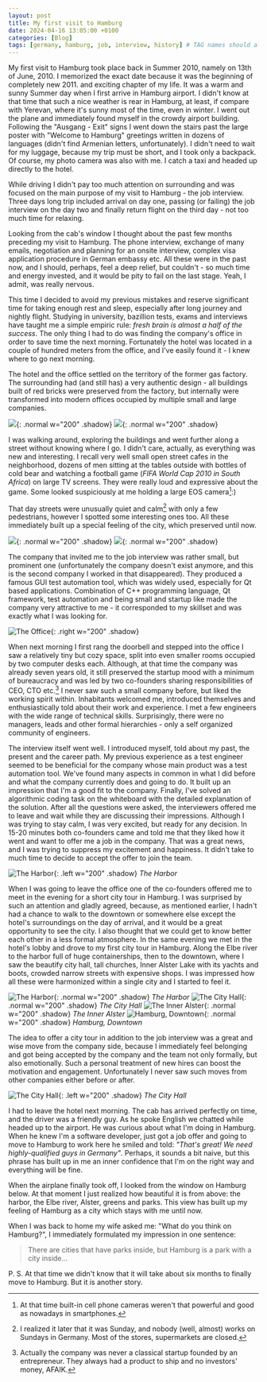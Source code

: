 ```yaml
---
layout: post
title: My first visit to Hamburg
date: 2024-04-16 13:05:00 +0100
categories: [Blog]
tags: [germany, hamburg, job, interview, history] # TAG names should always be lowercase
---
```


My first visit to Hamburg took place back in Summer 2010, namely on 13th of June,
2010. I memorized the exact date because it was the beginning of completely new
2011. and exciting chapter of my life.
It was a warm and sunny Summer day when I first arrive in Hamburg airport.
I didn't know at that time that such a nice weather is rear in Hamburg, at least,
if compare with Yerevan, where it's sunny most of the time, even in winter.
I went out the plane and immediately found myself in the crowdy airport building.
Following the "Ausgang - Exit" signs I went down the stairs past the large poster
with "Welcome to Hamburg" greetings written in dozens of languages (didn't find
Armenian letters, unfortunately). I didn't need to wait for my luggage, because
my trip must be short, and I took only a backpack. Of course, my photo camera was
also with me. I catch a taxi and headed up directly to the hotel.

While driving I didn't pay too much attention on surrounding and was focused on
the main purpose of my visit to Hamburg - the job interview. Three days long
trip included arrival on day one, passing (or failing) the job interview on the
day two and finally return flight on the third day - not too much time for relaxing.

Looking from the cab's window I thought about the past few months preceding my
visit to Hamburg. The phone interview, exchange of many emails, negotiation and
planning for an onsite interview, complex visa application procedure in German
embassy etc. All these were in the past now, and I should, perhaps, feel a deep relief,
but couldn't - so much time and energy invested, and it would be pity to fail on
the last stage. Yeah, I admit, was really nervous.

This time I decided to avoid my previous mistakes and reserve significant time
for taking enough rest and sleep, especially after long journey and nightly flight.
Studying in university, bazillion tests, exams and interviews have taught me a
simple empiric rule: *fresh brain is almost a half of the success*. The only thing
I had to do was finding the company's office in order to save time the next
morning. Fortunately the hotel was located in a couple of hundred meters from the
office, and I've easily found it - I knew where to go next morning.

The hotel and the office settled on the territory of the former gas factory. The
surrounding had (and still has) a very authentic design - all buildings built of
red bricks were preserved from the factory, but internally were transformed into
modern offices occupied by multiple small and large companies.

![](/assets/img/photos/IMG_0173.JPG){: .normal w="200" .shadow}
![](/assets/img/photos/IMG_0206.JPG){: .normal w="200" .shadow}

I was walking around, exploring the buildings and went further along a street without
knowing where I go. I didn't care, actually, as everything was new and interesting.
I recall very well small open street cafes in the neighborhood, dozens of men sitting at the
tables outside with bottles of cold bear and watching a football game (*FIFA World
Cap 2010 in South Africa*) on large TV screens. They were really loud and expressive
about the game. Some looked suspiciously at me holding a large EOS camera[^fn1]:)

That day streets were unusually quiet and calm[^fn2]
with only a few pedestrians, however I spotted some interesting ones too. All these
immediately built up a special feeling of the city, which preserved until now.

![](/assets/img/photos/IMG_0178.JPG){: .normal w="200" .shadow}
![](/assets/img/photos/IMG_0191.JPG){: .normal w="200" .shadow}

The company that invited me to the job interview was rather small, but prominent
one (unfortunately the company doesn't exist anymore, and this is the second
company I worked in that disappeared). They produced a famous GUI test automation
tool, which was widely used, especially for Qt based applications. Combination of
C++ programming language, Qt framework, test automation and being small and startup
like made the company very attractive to me - it corresponded to my skillset and
was exactly what I was looking for.

![The Office](/assets/img/photos/IMG_0176.JPG){: .right w="200" .shadow}

When next morning I first rang the doorbell and stepped into the office I saw a
relatively tiny but cozy space, split into even smaller rooms occupied by two
computer desks each. Although, at that time the company was already seven years
old, it still preserved the startup mood with a minimum of bureaucracy and
was led by two co-founders sharing responsibilities of CEO, CTO etc.[^fn3]
I never saw such a small company before, but liked the working spirit within.
Inhabitants welcomed me, introduced themselves and enthusiastically told about
their work and experience. I met a few engineers with the wide range of technical
skills. Surprisingly, there were no managers, leads and other formal hierarchies -
only a self organized community of engineers.

The interview itself went well. I introduced myself, told about my past, the present
and the career path. My previous experience as a test engineer seemed to be beneficial
for the company whose main product was a test automation tool. We've found many aspects
in common in what I did before and what the company currently does and going to do.
It built up an impression that I'm a good fit to the company. Finally, I've solved
an algorithmic coding task on the whiteboard with the detailed explanation of the solution.
After all the questions were asked, the interviewers offered me to leave and wait
while they are discussing their impressions. Although I was trying to stay calm,
I was very excited, but ready  for any decision. In 15-20 minutes both co-founders
came and told me that they liked how it went and want to offer me a job in the company.
That was a great news, and I was trying to suppress my excitement and happiness.
It didn't take to much time to decide to accept the offer to join the team.

![The Harbor](/assets/img/photos/IMG_0220.JPG){: .left w="200" .shadow}
_The Harbor_

When I was going to leave the office one of the co-founders offered me to meet in
the evening for a short city tour in Hamburg. I was surprised by such an attention
and gladly agreed, because, as mentioned earlier, I hadn't had a chance to walk to
the downtown or somewhere else except the hotel's surroundings on the day of arrival,
and it would be a great opportunity to see the city. I also thought that we could
get to know better each other in a less formal atmosphere.
In the same evening we met in the hotel's lobby and drove to my first city tour in
Hamburg. Along the Elbe river to the harbor full of huge containerships, then to
the downtown, where I saw the beautify city hall, tall churches, Inner Alster Lake
with its yachts and boots, crowded narrow streets with expensive shops. I was
impressed how all these were harmonized within a single city and I started to feel it.

![The Harbor](/assets/img/photos/IMG_0256_0.JPG){: .normal w="200" .shadow}
_The Harbor_
![The City Hall](/assets/img/photos/IMG_0237.JPG){: .normal w="200" .shadow}
_The City Hall_
![The Inner Alster](/assets/img/photos/IMG_0248.JPG){: .normal w="200" .shadow}
_The Inner Alster_
![Hamburg, Downtown](/assets/img/photos/IMG_0235.JPG){: .normal w="200" .shadow}
_Hamburg, Downtown_

The idea to offer a city tour in addition to the job interview was a great and
wise move from the company side, because I immediately feel belonging and got being
accepted by the company and the team not only formally, but also emotionally. Such
a personal treatment of new hires can boost the motivation and engagement.
Unfortunately I never saw such moves from other companies either before or after.

![The City Hall](/assets/img/photos/IMG_0238.JPG){: .left w="200" .shadow}
_The City Hall_

I had to leave the hotel next morning. The cab has arrived perfectly on time, and
the driver was a friendly guy. As he spoke English we chatted while headed up to
the airport. He was curious about what I'm doing in Hamburg. When he knew I'm a
software developer, just got a job offer and going to move to Hamburg to work here
he smiled and told: *"That's great! We need highly-qualified guys in Germany"*.
Perhaps, it sounds a bit naive, but this phrase has built up in me an inner
confidence that I'm on the right way and everything will be fine.

When the airplane finally took off, I looked from the window on Hamburg below.
At that moment I just realized how beautiful it is from above: the harbor, the
Elbe river, Alster, greens and parks. This view has built up my feeling of Hamburg
as a city which stays with me until now.

When I was back to home my wife asked me: "What do you think on Hamburg?", I
immediately formulated my impression in one sentence:

>There are cities that have parks inside, but Hamburg is a park with a city inside...

P. S. At that time we didn't know that it will take about six months to finally
move to Hamburg. But it is another story.

[^fn1]: At that time built-in cell phone cameras weren't that powerful and good
as nowadays in smartphones.
[^fn2]: I realized it later that it was Sunday, and nobody (well, almost) works
on Sundays in Germany. Most of the stores, supermarkets are closed.
[^fn3]: Actually the company was never a classical startup founded by an entrepreneur.
They always had a product to ship and no investors' money, AFAIK.